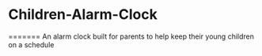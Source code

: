 # Children-Alarm-Clock
=======
An alarm clock built for parents to help keep their young children on a schedule

